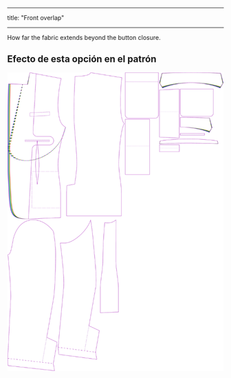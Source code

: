 - - -
title: "Front overlap"
- - -

How far the fabric extends beyond the button closure.

## Efecto de esta opción en el patrón

![This image shows the effect of this option by superimposing several variants that have a different value for this option](jaeger_frontoverlap_sample.svg "Effect of this option on the pattern")
